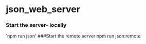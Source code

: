# json_web_server
### Start the server- locally 
'npm run json'
###Start the remote server
npm run json:remote
